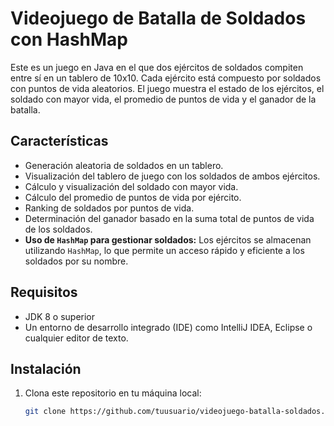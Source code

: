 # Videojuego de Batalla de Soldados con HashMap

Este es un juego en Java en el que dos ejércitos de soldados compiten entre sí en un tablero de 10x10. Cada ejército está compuesto por soldados con puntos de vida aleatorios. El juego muestra el estado de los ejércitos, el soldado con mayor vida, el promedio de puntos de vida y el ganador de la batalla.

## Características

- Generación aleatoria de soldados en un tablero.
- Visualización del tablero de juego con los soldados de ambos ejércitos.
- Cálculo y visualización del soldado con mayor vida.
- Cálculo del promedio de puntos de vida por ejército.
- Ranking de soldados por puntos de vida.
- Determinación del ganador basado en la suma total de puntos de vida de los soldados.
- **Uso de `HashMap` para gestionar soldados:** Los ejércitos se almacenan utilizando `HashMap`, lo que permite un acceso rápido y eficiente a los soldados por su nombre.

## Requisitos

- JDK 8 o superior
- Un entorno de desarrollo integrado (IDE) como IntelliJ IDEA, Eclipse o cualquier editor de texto.

## Instalación

1. Clona este repositorio en tu máquina local:
   ```bash
   git clone https://github.com/tuusuario/videojuego-batalla-soldados.git
